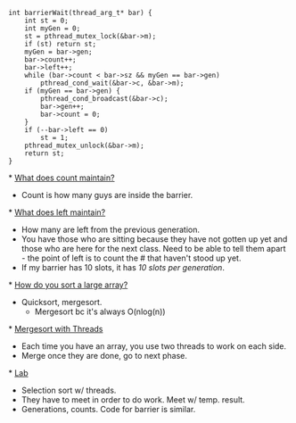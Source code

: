 ~~~
int barrierWait(thread_arg_t* bar) {
	int st = 0;
	int myGen = 0;
	st = pthread_mutex_lock(&bar->m);
	if (st) return st;
	myGen = bar->gen;
	bar->count++;
	bar->left++;
	while (bar->count < bar->sz && myGen == bar->gen)
		pthread_cond_wait(&bar->c, &bar->m);
	if (myGen == bar->gen) {
		pthread_cond_broadcast(&bar->c);
		bar->gen++;
		bar->count = 0;
	}
	if (--bar->left == 0)
		st = 1;
	pthread_mutex_unlock(&bar->m);
	return st;
}
~~~

\* <u>What does count maintain?</u>
- Count is how many guys are inside the barrier.

\* <u>What does left maintain?</u>
- How many are left from the previous generation.
- You have those who are sitting because they have not gotten up yet and those who are here for the next class. Need to be able to tell them apart - the point of left is to count the # that haven't stood up yet.
- If my barrier has 10 slots, it has <i>10 slots per generation</i>.

\* <u>How do you sort a large array?</u>
- Quicksort, mergesort.
	- Mergesort bc it's always O(nlog(n))

\* <u>Mergesort with Threads</u>
- Each time you have an array, you use two threads to work on each side.
- Merge once they are done, go to next phase.

\* <u>Lab</u>
- Selection sort w/ threads.
- They have to meet in order to do work. Meet w/ temp. result.
- Generations, counts. Code for barrier is similar.
